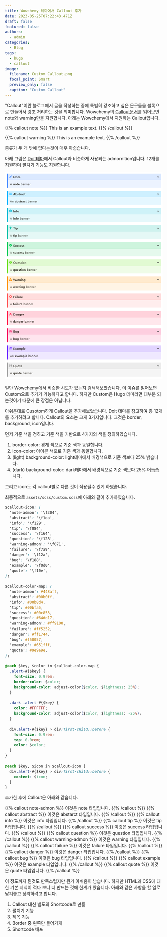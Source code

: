```yaml
---
title: Wowchemy 테마에서 Callout 추가
date: 2023-05-25T07:22:43.471Z
draft: false
featured: false
authors:
  - admin
categories:
  - Blog
tags:
  - hugo
  - callout  
image:  
  filename: Custom_Callout.png
  focal_point: Smart
  preview_only: false
  caption: "Custom Callout" 
---
```



"Callout"이란 블로그에서 글을 작성하는 중에 특별히 강조하고 싶은 문구들을 블록으로 만들어서 강조 처리하는 것을 의미합니다.
Wowchemy의 [Callout문서](https://wowchemy.com/docs/content/writing-markdown-latex/#callouts)를 읽어보면 note와 warning만을 지원합니다.
아래는 Wowchemy에서 지원하는 Callout입니다.

{{% callout note %}}
This is an example text.
{{% /callout %}}

{{% callout warning %}}
This is an example text.
{{% /callout %}}

종류가 두 개 밖에 없다는것이 매우 아쉽습니다. 

아래 그림은 [Doit테마](https://hugodoit.pages.dev)에서 Callout과 비슷하게 사용되는 admornition입니다. 12개를 지원하며 펼치기 기능도 지원합니다.

![](Doit_Theme_admonition.png)

일단 Wowchemy에서 비슷한 시도가 있는지 검색해보았습니다. 
이 [이슈](https://github.com/wowchemy/wowchemy-hugo-themes/issues/1698#issuecomment-637773325)를 읽어보면 Custom으로 추가가 가능하다고 합니다.
하지만 Custom은 Hugo 테마라면 대부분 되는것이기 때문에 큰 장점은 아닙니다.

아쉬운대로 Cusotom하게 Callout을 추가해보았습니다.
Doit 테마를 참고하여 총 12개를 추가하려고 합니다. 
Callout의 요소는 크게 3가지입니다. 그것은 border, background, icon입니다. 

먼저 기준 색을 정하고 기준 색을 기반으로 4가지의 색을 정의하였습니다.


1. border-color: 경계 색으로 기준 색과 동일합니다.
2. icon-color: 아이콘 색으로 기준 색과 동일합니다.
3. (light) background-color: light테마에서 배경색으로 기준 색보다 25% 밝습니다.
4. (dark) background-color: dark테마에서 배경색으로 기준 색보다 25% 어둡습니다. 

그리고 icon도 각 callout별로 다른 것이 적용될수 있게 하였습니다.

최종적으로 `assets/scss/custom.scss`에 아래와 같이 추가하였습니다. 

```css
$callout-icon: (
  'note-admon': '\f304',
  'abstract': '\f1ea',
  'info': '\f129',
  'tip': '\f084',
  'success': '\f164',
  'question': '\f128',
  'warning-admon': '\f071',
  'failure': '\f7a9',
  'danger': '\f12a',
  'bug': '\f188',
  'example': '\f0d0',
  'quote': '\f10e',
);

$callout-color-map: (
  'note-admon': #448aff,
  'abstract': #00b0ff,
  'info': #00b8d4,
  'tip': #00bfa5,
  'success': #00c853,
  'question': #64dd17,
  'warning-admon': #ff9100,
  'failure': #ff5252,
  'danger': #ff1744,
  'bug': #f50057,
  'example': #651fff,
  'quote': #9e9e9e,
);

@each $key, $color in $callout-color-map {
  .alert-#{$key} {
    font-size: 0.9rem;
    border-color: $color;
    background-color: adjust-color($color, $lightness: 25%);
  }

  .dark .alert-#{$key} {
    color: #FFFFFF;
    background-color: adjust-color($color, $lightness: -25%);
  }

  div.alert-#{$key} > div:first-child::before {
    font-size: 0.9rem;
    top: 0.0rem;
    color: $color;
  }
}

@each $key, $icon in $callout-icon {
  div.alert-#{$key} > div:first-child::before {
    content: $icon;
  }
}
``` 

추가한 후에 Callout은 아래와 같습니다.

{{% callout note-admon %}}
이것은 note 타입입니다.
{{% /callout %}}
{{% callout abstract %}}
이것은 abstarct 타입입니다.
{{% /callout %}}
{{% callout info %}}
이것은 info 타입입니다.
{{% /callout %}}
{{% callout tip %}}
이것은 tip 타입입니다.
{{% /callout %}}
{{% callout success %}}
이것은 success 타입입니다.
{{% /callout %}}
{{% callout question %}}
이것은 question 타입입니다.
{{% /callout %}}
{{% callout warning-admon %}}
이것은 warning 타입입니다.
{{% /callout %}}
{{% callout failure %}}
이것은 failure 타입입니다.
{{% /callout %}}
{{% callout danger %}}
이것은 danger 타입입니다.
{{% /callout %}}
{{% callout bug %}}
이것은 bug 타입입니다.
{{% /callout %}}
{{% callout example %}}
이것은 example 타입입니다.
{{% /callout %}}
{{% callout quote %}}
이것은 quote 타입입니다.
{{% /callout %}}


이 정도까지 된것도 만족스럽지만 뭔가 아쉬움이 남습니다. 하지만 HTML과 CSS에 대한 기본 지식이 적다 보니 더 만드는 것에 한계가 왔습니다.  아래와 같은 사항을 할 일로 남겨놓고 정리하려고 합니다.

1. Callout 대신 별도의 Shortcode로 만듦
2. 펼치기 기능
3. 제목 기능 
4. Border 중 왼쪽만 들어가게
5. Shortcode 배포

